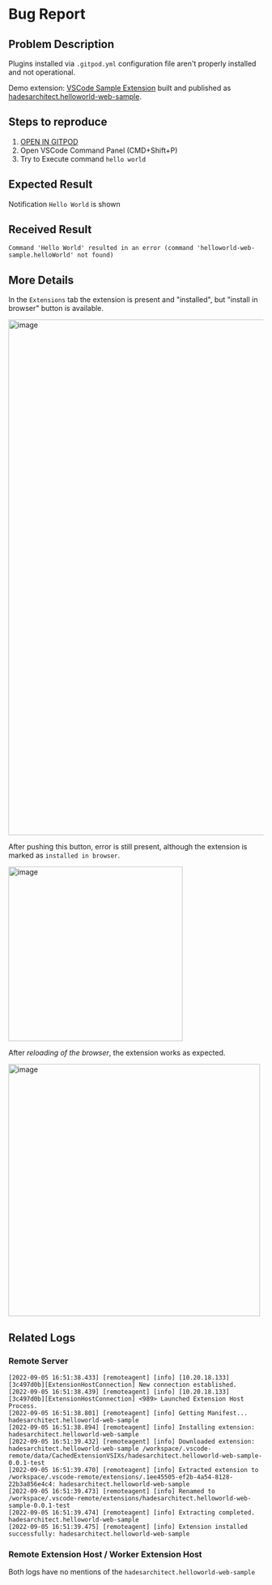 # Bug Report 

## Problem Description

Plugins installed via `.gitpod.yml` configuration file aren't properly installed and not operational.

Demo extension: [VSCode Sample Extension](https://github.com/microsoft/vscode-extension-samples/tree/main/helloworld-web-sample) built and published as [hadesarchitect.helloworld-web-sample](https://open-vsx.org/extension/hadesarchitect/helloworld-web-sample). 

## Steps to reproduce

1. [OPEN IN GITPOD](https://gitpod.io/#https://github.com/HadesArchitect/20220902)
2. Open VSCode Command Panel (CMD+Shift+P) 
3. Try to Execute command `hello world`

## Expected Result

Notification `Hello World` is shown

## Received Result

`Command 'Hello World' resulted in an error (command 'helloworld-web-sample.helloWorld' not found)`

## More Details 

In the `Extensions` tab the extension is present and "installed", but "install in browser" button is available. 

<img width="1016" alt="image" src="https://user-images.githubusercontent.com/1742301/188490132-7d1b1f30-ef72-4919-b01f-2d85a5b66e0f.png">

After pushing this button, error is still present, although the extension is marked as `installed in browser`.

<img width="344" alt="image" src="https://user-images.githubusercontent.com/1742301/188490178-473aa7ca-c009-4cd5-8546-c40b2333c6ba.png">

After _reloading of the browser_, the extension works as expected.

<img width="497" alt="image" src="https://user-images.githubusercontent.com/1742301/188490257-42bac749-63c5-4fbd-bb27-70ca3bec2d4b.png">

## Related Logs

### Remote Server

```
[2022-09-05 16:51:38.433] [remoteagent] [info] [10.20.18.133][3c497d0b][ExtensionHostConnection] New connection established.
[2022-09-05 16:51:38.439] [remoteagent] [info] [10.20.18.133][3c497d0b][ExtensionHostConnection] <989> Launched Extension Host Process.
[2022-09-05 16:51:38.801] [remoteagent] [info] Getting Manifest... hadesarchitect.helloworld-web-sample
[2022-09-05 16:51:38.894] [remoteagent] [info] Installing extension: hadesarchitect.helloworld-web-sample
[2022-09-05 16:51:39.432] [remoteagent] [info] Downloaded extension: hadesarchitect.helloworld-web-sample /workspace/.vscode-remote/data/CachedExtensionVSIXs/hadesarchitect.helloworld-web-sample-0.0.1-test
[2022-09-05 16:51:39.470] [remoteagent] [info] Extracted extension to /workspace/.vscode-remote/extensions/.1ee45505-ef2b-4a54-8128-22b3a856e4c4: hadesarchitect.helloworld-web-sample
[2022-09-05 16:51:39.473] [remoteagent] [info] Renamed to /workspace/.vscode-remote/extensions/hadesarchitect.helloworld-web-sample-0.0.1-test
[2022-09-05 16:51:39.474] [remoteagent] [info] Extracting completed. hadesarchitect.helloworld-web-sample
[2022-09-05 16:51:39.475] [remoteagent] [info] Extension installed successfully: hadesarchitect.helloworld-web-sample
```

### Remote Extension Host / Worker Extension Host

Both logs have no mentions of the `hadesarchitect.helloworld-web-sample`
